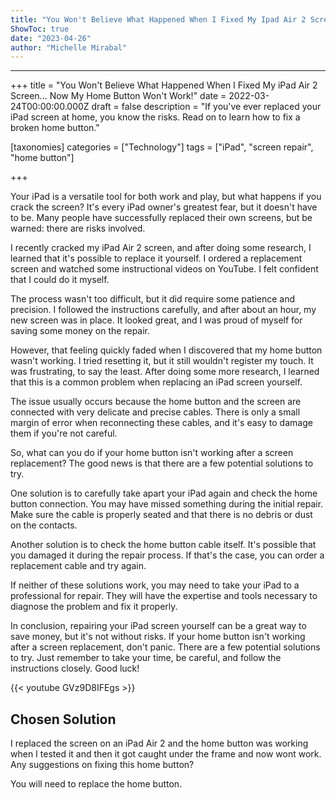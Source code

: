 ```yaml
---
title: "You Won't Believe What Happened When I Fixed My Ipad Air 2 Screen... Now My Home Button Won't Work!"
ShowToc: true 
date: "2023-04-26"
author: "Michelle Mirabal"
---
```

*****
+++
title = "You Won't Believe What Happened When I Fixed My iPad Air 2 Screen... Now My Home Button Won't Work!"
date = 2022-03-24T00:00:00.000Z
draft = false
description = "If you've ever replaced your iPad screen at home, you know the risks. Read on to learn how to fix a broken home button."

[taxonomies]
categories = ["Technology"]
tags = ["iPad", "screen repair", "home button"]

+++

Your iPad is a versatile tool for both work and play, but what happens if you crack the screen? It's every iPad owner's greatest fear, but it doesn't have to be. Many people have successfully replaced their own screens, but be warned: there are risks involved. 

I recently cracked my iPad Air 2 screen, and after doing some research, I learned that it's possible to replace it yourself. I ordered a replacement screen and watched some instructional videos on YouTube. I felt confident that I could do it myself.

The process wasn't too difficult, but it did require some patience and precision. I followed the instructions carefully, and after about an hour, my new screen was in place. It looked great, and I was proud of myself for saving some money on the repair.

However, that feeling quickly faded when I discovered that my home button wasn't working. I tried resetting it, but it still wouldn't register my touch. It was frustrating, to say the least. After doing some more research, I learned that this is a common problem when replacing an iPad screen yourself.

The issue usually occurs because the home button and the screen are connected with very delicate and precise cables. There is only a small margin of error when reconnecting these cables, and it's easy to damage them if you're not careful. 

So, what can you do if your home button isn't working after a screen replacement? The good news is that there are a few potential solutions to try.

One solution is to carefully take apart your iPad again and check the home button connection. You may have missed something during the initial repair. Make sure the cable is properly seated and that there is no debris or dust on the contacts.

Another solution is to check the home button cable itself. It's possible that you damaged it during the repair process. If that's the case, you can order a replacement cable and try again.

If neither of these solutions work, you may need to take your iPad to a professional for repair. They will have the expertise and tools necessary to diagnose the problem and fix it properly.

In conclusion, repairing your iPad screen yourself can be a great way to save money, but it's not without risks. If your home button isn't working after a screen replacement, don't panic. There are a few potential solutions to try. Just remember to take your time, be careful, and follow the instructions closely. Good luck!

{{< youtube GVz9D8IFEgs >}} 



## Chosen Solution
 I replaced the screen on an iPad Air 2 and the home button was working when I tested it and then it got caught under the frame and now wont work. Any suggestions on fixing this home button?

 You will need to replace the home button.




